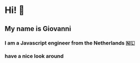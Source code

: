 # Hi! 👋
## My name is Giovanni
### I am a Javascript engineer from the Netherlands 🇳🇱

### have a nice look around

